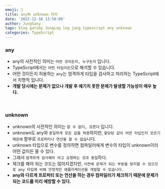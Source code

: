 ```yaml
---
emoji: 🐒
title: any와 unknown 차이
date: '2022-12-18 13:58:00'
author: JungSany
tags: blog gatsby JungLog log jung typescript any unknown
categories: TypeScript
---
```


### any

- any의 사전적인 의미는 `어떤 것이든지, 누구든지` 입니다.
- TypeScript에서는 `어떤 타입이든`으로 해석할 수 있습니다.
- 어떤 것이든지 허용하는 `any`는 엄격하게 타입을 검사하고 처리하는 TypeScript에서 치명적 입니다.
- **개발 당시에는 문제가 없으나 개발 후 예기치 못한 문제가 발생할 가능성이 매우 높다.**

<br/>

### unknown

- unknown의 사전적인 의미는 `알 수 없다, 모른다` 입니다.
- unknown도 any와 `동일하게 모든 값을 허용`하지만, `할당된 값이 어떤 타입인지 모르기 때문에` 함부로 `프로퍼티나 연산을 할 수 없습`니다.
- unknown 타입으로 변수를 정의하면 컴파일러에게 변수의 타입이 unknown이라 어떤 값이든 올 수 있다.
- 그래서 `엄격하게 검사해라 라고 요청하는 것과 동일`하다.
- 체크를 해야 되는 코드는 많아지겠지만, `사전에 문제가 되는 부분을 방지할 수 있으므로 any 타입에 비해 안정적인 애플리케이션을 개발할 수 있습니다.`
- **any와 다르게 프로퍼티 또는 연산을 하는 경우 컴파일러가 체크하기 때문에 문제가 되는 코드를 미리 예방할 수 있다.**

<br/>

```toc

```
